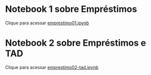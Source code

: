 # Notebook 1 sobre Empréstimos
Clique para acessar [emprestimo01.ipynb](./notebooks/emprestimo01.ipynb)
# Notebook 2 sobre Empréstimos e TAD
Clique para acessar [emprestimo02-tad.ipynb](./notebooks/emprestimo02-tad.ipynb)
